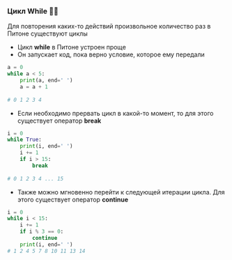 ### Цикл While :ok_man:

Для повторения каких-то действий произвольное количество раз в Питоне существуют циклы

* Цикл __while__ в Питоне устроен проще
* Он запускает код, пока верно условие, которое ему передали

```python
a = 0
while a < 5:
    print(a, end=' ')
    a = a + 1
    
# 0 1 2 3 4
```

* Если необходимо прервать цикл в какой-то момент, то для этого существует оператор __break__
```python
i = 0
while True:
    print(i, end=' ')
    i += 1
    if i > 15:
        break
        
# 0 1 2 3 4 ... 15
```

* Также можно мгновенно перейти к следующей итерации цикла. Для этого существует оператор __continue__
```python
i = 0
while i < 15:
    i += 1
    if i % 3 == 0:
        continue
    print(i, end=' ')
# 1 2 4 5 7 8 10 11 13 14
```





    

